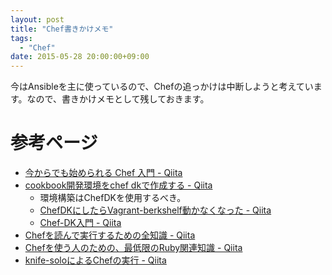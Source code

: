 ```yaml
---
layout: post
title: "Chef書きかけメモ"
tags:
  - "Chef"
date: 2015-05-28 20:00:00+09:00
---
```


今はAnsibleを主に使っているので、Chefの追っかけは中断しようと考えています。なので、書きかけメモとして残しておきます。

<!-- more -->

# 参考ページ

* [今からでも始められる Chef 入門 - Qiita](http://qiita.com/kasaharu/items/55a3000db31c52ce0bd7)
* [cookbook開発環境をchef dkで作成する - Qiita](http://qiita.com/cazador/items/06c88255a206bf38fdc0)
	* 環境構築はChefDKを使用するべき。
	* [ChefDKにしたらVagrant-berkshelf動かなくなった - Qiita](http://qiita.com/shabutora/items/ea55344b34e5532da24c)
	* [Chef-DK入門 - Qiita](http://qiita.com/k2works/items/50d6c2c25a0b387c3f8f)
* [Chefを読んで実行するための全知識 - Qiita](http://qiita.com/TsuyoshiUshio@github/items/89030baca68b05a9783d)
* [Chefを使う人のための、最低限のRuby関連知識 - Qiita](http://qiita.com/TsuyoshiUshio@github/items/28dcbe1a57da420e8096)
* [knife-soloによるChefの実行 - Qiita](http://qiita.com/kidachi_/items/b222fb2892e6108c46d5)
